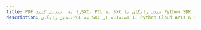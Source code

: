 ---title: PDF را به  تبدیل کنیدSXC، PCL به SXC مبدل رایگان یا Python SDKdescription: تبدیل رایگانPCL به SXC با استفاده از Python Cloud APIs & SDK همچنین اسناد PDF را در Cloud ایجاد، ویرایش و رندر کنید.---